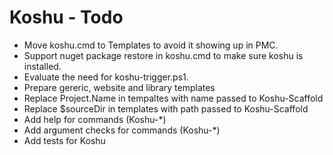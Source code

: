 # Koshu - Todo

* Move koshu.cmd to Templates to avoid it showing up in PMC.
* Support nuget package restore in koshu.cmd to make sure koshu is installed.
* Evaluate the need for koshu-trigger.ps1.
* Prepare gereric, website and library templates
* Replace Project.Name in tempaltes with name passed to Koshu-Scaffold
* Replace $sourceDir in templates with path passed to Koshu-Scaffold
* Add help for commands (Koshu-*)
* Add argument checks for commands (Koshu-*)
* Add tests for Koshu